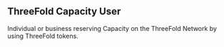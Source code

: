 ## ThreeFold Capacity User

Individual or business reserving Capacity on the ThreeFold Network by using ThreeFold tokens.
